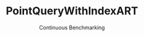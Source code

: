 ---
layout: default
title: PointQueryWithIndexART
subtitle: Continuous Benchmarking
selected: Micro
expanded: Benchmarking
benchmark: /individual_results/PointQueryWithIndexART.html
---